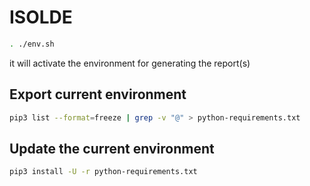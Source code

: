 # ISOLDE

```sh
. ./env.sh
```
it will activate the environment for generating the report(s)

## Export current environment
```sh
pip3 list --format=freeze | grep -v "@" > python-requirements.txt
```
## Update the current environment
```sh
pip3 install -U -r python-requirements.txt
```